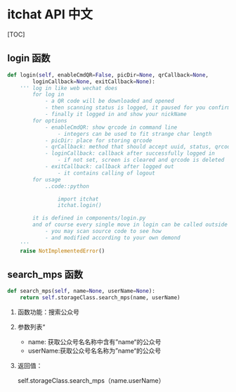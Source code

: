 # itchat API 中文

[TOC]

## login 函数

```python
def login(self, enableCmdQR=False, picDir=None, qrCallback=None,
        loginCallback=None, exitCallback=None):
    ''' log in like web wechat does
        for log in
            - a QR code will be downloaded and opened
            - then scanning status is logged, it paused for you confirm
            - finally it logged in and show your nickName
        for options
            - enableCmdQR: show qrcode in command line
                - integers can be used to fit strange char length
            - picDir: place for storing qrcode
            - qrCallback: method that should accept uuid, status, qrcode
            - loginCallback: callback after successfully logged in
                - if not set, screen is cleared and qrcode is deleted
            - exitCallback: callback after logged out
                - it contains calling of logout
        for usage
            ..code::python

                import itchat
                itchat.login()

        it is defined in components/login.py
        and of course every single move in login can be called outside
            - you may scan source code to see how
            - and modified according to your own demond
    '''
    raise NotImplementedError()
```

## search_mps 函数

```python
def search_mps(self, name=None, userName=None):
    return self.storageClass.search_mps(name, userName)
```

1. 函数功能：搜索公众号

2. 参数列表“

   + name: 获取公众号名名称中含有”name“的公众号
   + userName:获取公众号名名称为”name“的公众号

3. 返回值：

   self.storageClass.search_mps（name.userName）

##